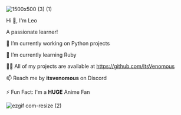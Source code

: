 ![1500x500 (3) (1)](https://github.com/ItsVenomous/ItsVenomous/assets/104592743/90617103-204a-47ff-8ed3-f89a4739a91e)

Hi 👋, I'm Leo

A passionate learner!


🔭 I’m currently working on Python projects

🌱 I’m currently learning Ruby

👨‍💻 All of my projects are available at https://github.com/ItsVenomous

📫 Reach me by **itsvenomous** on Discord

⚡ Fun Fact: I'm a **HUGE** Anime Fan


![ezgif com-resize (2)](https://github.com/ItsVenomous/ItsVenomous/assets/104592743/5c7fc04b-910f-4862-ac40-cb79b51d1970)

